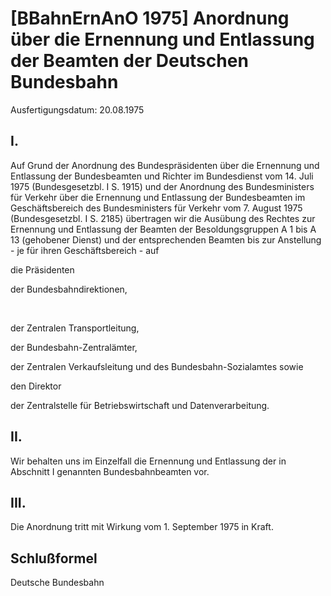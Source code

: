 # [BBahnErnAnO 1975] Anordnung über die Ernennung und Entlassung der Beamten der Deutschen Bundesbahn

Ausfertigungsdatum: 20.08.1975

 

## I.

Auf Grund der Anordnung des Bundespräsidenten über die Ernennung und Entlassung der Bundesbeamten und Richter im Bundesdienst vom 14. Juli 1975 (Bundesgesetzbl. I S. 1915) und der Anordnung des Bundesministers für Verkehr über die Ernennung und Entlassung der Bundesbeamten im Geschäftsbereich des Bundesministers für Verkehr vom 7. August 1975 (Bundesgesetzbl. I S. 2185) übertragen wir die Ausübung des Rechtes zur Ernennung und Entlassung der Beamten der Besoldungsgruppen A 1 bis A 13 (gehobener Dienst) und der entsprechenden Beamten bis zur Anstellung - je für ihren Geschäftsbereich - auf  

die Präsidenten

der Bundesbahndirektionen,

 

der Zentralen Transportleitung,

der Bundesbahn-Zentralämter,

der Zentralen Verkaufsleitung und des Bundesbahn-Sozialamtes sowie

den Direktor

der Zentralstelle für Betriebswirtschaft und Datenverarbeitung.


## II.

Wir behalten uns im Einzelfall die Ernennung und Entlassung der in Abschnitt I genannten Bundesbahnbeamten vor.


## III.

Die Anordnung tritt mit Wirkung vom 1. September 1975 in Kraft.


## Schlußformel

Deutsche Bundesbahn
